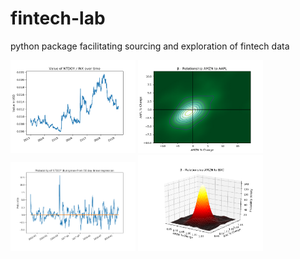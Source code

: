 # fintech-lab
python package facilitating sourcing and exploration of fintech data

<img src="https://raw.githubusercontent.com/Thomas-Power/fintech-lab/master/example%20outputs/Figure_1.png" alt="Example" width="200"> <img src="https://raw.githubusercontent.com/Thomas-Power/fintech-lab/master/example%20outputs/Figure_2.png" alt="Example" width="200"> <img src="https://raw.githubusercontent.com/Thomas-Power/fintech-lab/master/example%20outputs/Figure_3.png" alt="Example" width="200"> <img src="https://raw.githubusercontent.com/Thomas-Power/fintech-lab/master/example%20outputs/Figure_4.png" alt="Example" width="200">
